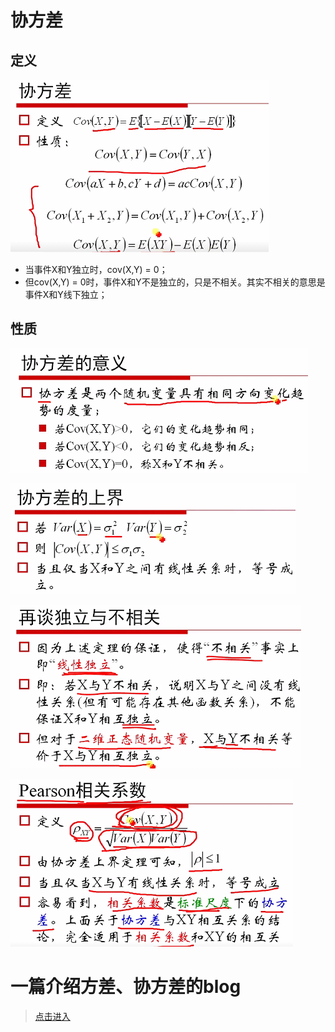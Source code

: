 # 协方差

## 定义
![](https://github.com/bobkentt/Learning-machine-from-scratch-pic/blob/master/math_base/pic/define.png)

* 当事件X和Y独立时，cov(X,Y) = 0；
* 但cov(X,Y) = 0时，事件X和Y不是独立的，只是不相关。其实不相关的意思是事件X和Y线下独立；

## 性质
![](https://github.com/bobkentt/Learning-machine-from-scratch-pic/blob/master/math_base/pic/propty.png)

![](https://github.com/bobkentt/Learning-machine-from-scratch-pic/blob/master/math_base/pic/up.png)

![](https://github.com/bobkentt/Learning-machine-from-scratch-pic/blob/master/math_base/pic/2017050171.png)

![](https://github.com/bobkentt/Learning-machine-from-scratch-pic/blob/master/math_base/pic/20170501712.png)

# 一篇介绍方差、协方差的blog
> [点击进入](http://www.cnblogs.com/chaosimple/p/3182157.html)

